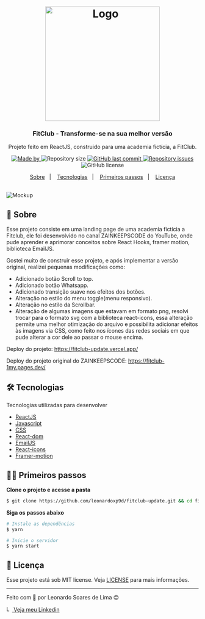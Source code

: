 <h1 align="center">
  <img alt="Logo" src="https://github.com/user-attachments/assets/a87d9cf6-2fd7-4b5e-a239-fd6f2c25fd22" width="300px">
</h1>

<h3 align="center">
  FitClub - Transforme-se na sua melhor versão
</h3>

<p align="center">
  Projeto feito em ReactJS, construido para uma academia fictícia, a FitClub.
</p>

<p align="center">
  <a href="https://www.linkedin.com/in/leonardo-sl/" target="_blank" rel="noopener noreferrer">
    <img alt="Made by" src="https://img.shields.io/badge/made%20by-Leonardo Soares de Lima-%23F48915">
  </a>

  <img alt="Repository size" src="https://img.shields.io/github/repo-size/leonardoxp9d/fitclub-update?color=%23F48915">

  <a href="https://github.com/leonardoxp9d/fitclub-update/commits/master">
    <img alt="GitHub last commit" src="https://img.shields.io/github/last-commit/leonardoxp9d/fitclub-update?color=%23F48915">
  </a>

  <a href="https://github.com/leonardoxp9d/fitclub-update/issues">
    <img alt="Repository issues" src="https://img.shields.io/github/issues/leonardoxp9d/fitclub-update?color=%23F48915">
  </a>
  
  <img alt="GitHub license" src="https://img.shields.io/github/license/leonardoxp9d/fitclub-update?color=F48915">
</p>

<p align="center">
  <a href="#-sobre">Sobre</a>&nbsp;&nbsp;&nbsp;|&nbsp;&nbsp;&nbsp;
  <a href="#%EF%B8%8F-tecnologias">Tecnologias</a>&nbsp;&nbsp;&nbsp;|&nbsp;&nbsp;&nbsp;
  <a href="#%EF%B8%8F-primeiros-passos">Primeiros passos</a>&nbsp;&nbsp;&nbsp;|&nbsp;&nbsp;&nbsp;
  <a href="#-licença">Licença</a>
</p>

</br>

<img alt="Mockup" src="https://github.com/leonardoxp9d/teste/assets/54649877/f89051ca-776b-40d7-9f61-07925d14348d">

## 🚀 Sobre
Esse projeto consiste em uma landing page de uma academia fictícia a Fitclub, ele foi desenvolvido no canal ZAINKEEPSCODE do YouTube, onde pude aprender e aprimorar conceitos sobre React Hooks, framer motion, biblioteca EmailJS.

Gostei muito de construir esse projeto, e após implementar a versão original, realizei pequenas modificações como: 

- Adicionado botão Scroll to top.
- Adicionado botão Whatsapp.
- Adicionado transição suave nos efeitos dos botões.
- Alteração no estilo do menu toggle(menu responsivo).
- Alteração no estilo da Scrollbar.
- Alteração de algumas imagens que estavam em formato png, resolvi trocar para o formato svg com a biblioteca react-icons, essa alteração permite uma melhor otimização do arquivo e possibilita adicionar efeitos às imagens via CSS, como feito nos ícones das redes sociais em que pude alterar a cor dele ao passar o mouse encima.

Deploy do projeto: https://fitclub-update.vercel.app/

Deploy do projeto original do ZAINKEEPSCODE: https://fitclub-1my.pages.dev/

## 🛠️ Tecnologias

Tecnologias utilizadas para desenvolver
- [ReactJS](https://reactjs.org/)
- [Javascript](https://www.javascript.com/)
- [CSS](https://www.w3.org/Style/CSS/Overview.en.html)
- [React-dom](https://www.npmjs.com/package/react-dom)
- [EmailJS](https://www.emailjs.com/)
- [React-icons](https://react-icons.github.io/react-icons/)
- [Framer-motion](https://www.framer.com/motion/)
 
## 🏃‍♂️ Primeiros passos

**Clone o projeto e acesse a pasta**

```bash
$ git clone https://github.com/leonardoxp9d/fitclub-update.git && cd fitclub-update
```

**Siga os passos abaixo**

```bash
# Instale as dependências
$ yarn

# Inicie o servidor
$ yarn start
```

## 📝 Licença

Esse projeto está sob MIT license. Veja [LICENSE](LICENSE) para mais informações.
<!--
This project is licensed under the MIT License - see the [LICENSE](LICENSE) file for details.
-->
---
Feito com 💜 por Leonardo Soares de Lima 😊

<a href="https://www.linkedin.com/in/leonardo-sl/" target="_blank" rel="noopener noreferrer">
  <img alt="Logo" src="https://cdn-icons-png.flaticon.com/512/174/174857.png" width="15px"> 
   Veja meu Linkedin
</a>
